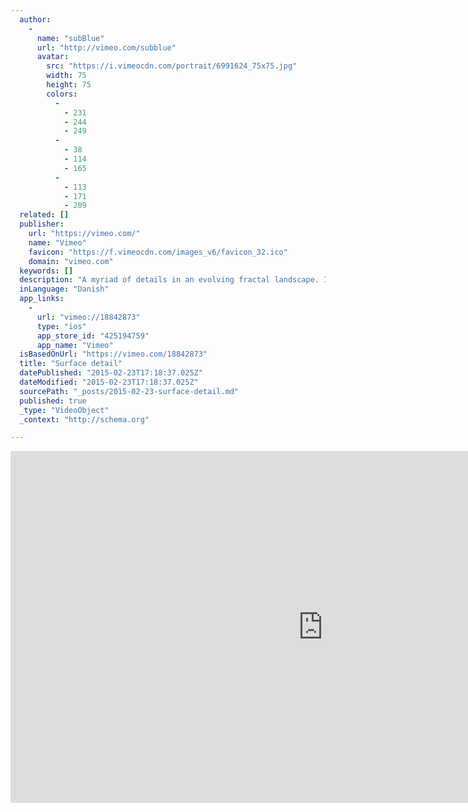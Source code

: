 ```yaml
---
  author: 
    - 
      name: "subBlue"
      url: "http://vimeo.com/subblue"
      avatar: 
        src: "https://i.vimeocdn.com/portrait/6991624_75x75.jpg"
        width: 75
        height: 75
        colors: 
          - 
            - 231
            - 244
            - 249
          - 
            - 38
            - 114
            - 165
          - 
            - 113
            - 171
            - 209
  related: []
  publisher: 
    url: "https://vimeo.com/"
    name: "Vimeo"
    favicon: "https://f.vimeocdn.com/images_v6/favicon_32.ico"
    domain: "vimeo.com"
  keywords: []
  description: "A myriad of details in an evolving fractal landscape. I'm currently working on a WebGL 3D fractal renderer that will let you explore structures like this in real time... stay tuned! Update: The soundtrack is an original piece I made for the video. I've put it up on soundcloud: http://soundcloud.com/subblue/surface-detail"
  inLanguage: "Danish"
  app_links: 
    - 
      url: "vimeo://18842873"
      type: "ios"
      app_store_id: "425194759"
      app_name: "Vimeo"
  isBasedOnUrl: "https://vimeo.com/18842873"
  title: "Surface detail"
  datePublished: "2015-02-23T17:18:37.025Z"
  dateModified: "2015-02-23T17:18:37.025Z"
  sourcePath: "_posts/2015-02-23-surface-detail.md"
  published: true
  _type: "VideoObject"
  _context: "http://schema.org"

---
```

<iframe src="https://cdn.embedly.com/widgets/media.html?src=http%3A%2F%2Fplayer.vimeo.com%2Fvideo%2F18842873&amp;src_secure=1&amp;url=https%3A%2F%2Fvimeo.com%2F18842873&amp;image=http%3A%2F%2Fi.vimeocdn.com%2Fvideo%2F118861776_1280.jpg&amp;key=b7d04c9b404c499eba89ee7072e1c4f7&amp;type=text%2Fhtml&amp;schema=vimeo" width="1000" height="563" scrolling="no" frameborder="0" allowfullscreen="allowfullscreen" style=""></iframe>